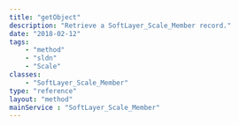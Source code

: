 ```yaml
---
title: "getObject"
description: "Retrieve a SoftLayer_Scale_Member record."
date: "2018-02-12"
tags:
    - "method"
    - "sldn"
    - "Scale"
classes:
    - "SoftLayer_Scale_Member"
type: "reference"
layout: "method"
mainService : "SoftLayer_Scale_Member"
---
```

